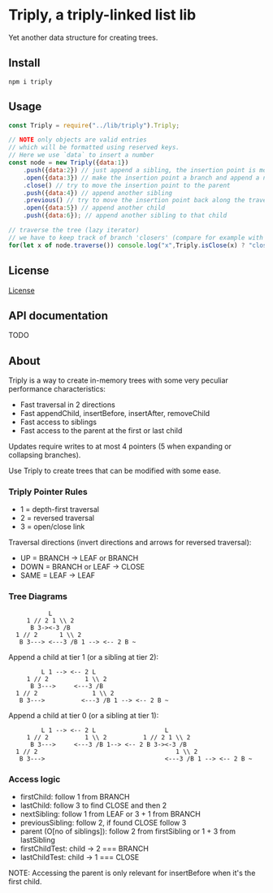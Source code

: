 # Triply, a triply-linked list lib

Yet another data structure for creating trees.


## Install

`npm i triply`


## Usage

```javascript
const Triply = require("../lib/triply").Triply;

// NOTE only objects are valid entries
// which will be formatted using reserved keys.
// Here we use `data` to insert a number
const node = new Triply({data:1})
    .push({data:2}) // just append a sibling, the insertion point is moved to the new node
    .open({data:3}) // make the insertion point a branch and append a new child
    .close() // try to move the insertion point to the parent
    .push({data:4}) // append another sibling
    .previous() // try to move the insertion point back along the traversal path (the branch containing `data:2`)
    .open({data:5}) // append another child
    .push({data:6}); // append another sibling to that child

// traverse the tree (lazy iterator)
// we have to keep track of branch 'closers' (compare for example with XML closing tags)
for(let x of node.traverse()) console.log("x",Triply.isClose(x) ? "closes: " + Triply.link(x).data : x.data);
```


## License

[License](./LICENSE)


## API documentation

TODO


## About

Triply is a way to create in-memory trees with some very peculiar performance characteristics:

* Fast traversal in 2 directions
* Fast appendChild, insertBefore, insertAfter, removeChild
* Fast access to siblings
* Fast access to the parent at the first or last child

Updates require writes to at most 4 pointers (5 when expanding or collapsing branches).

Use Triply to create trees that can be modified with some ease.


### Triply Pointer Rules

* 1 = depth-first traversal
* 2 = reversed traversal
* 3 = open/close link

Traversal directions (invert directions and arrows for reversed traversal):
* UP = BRANCH -> LEAF or BRANCH
* DOWN = BRANCH or LEAF -> CLOSE
* SAME = LEAF -> LEAF


### Tree Diagrams

```
           L
     1 // 2 1 \\ 2
      B 3-><-3 /B
  1 // 2      1 \\ 2
   B 3---> <---3 /B 1 --> <-- 2 B ~
```

Append a child at tier 1 (or a sibling at tier 2):

```
         L 1 --> <-- 2 L
     1 // 2          1 \\ 2
      B 3--->     <---3 /B
  1 // 2               1 \\ 2
   B 3--->          <---3 /B 1 --> <-- 2 B ~
```

Append a child at tier 0 (or a sibling at tier 1):

```
         L 1 --> <-- 2 L                   L
     1 // 2          1 \\ 2          1 // 2 1 \\ 2
      B 3--->     <---3 /B 1--> <-- 2 B 3-><-3 /B
  1 // 2                                      1 \\ 2
   B 3--->                                 <---3 /B 1 --> <-- 2 B ~
```


### Access logic

* firstChild: follow 1 from BRANCH
* lastChild: follow 3 to find CLOSE and then 2
* nextSibling: follow 1 from LEAF or 3 + 1 from BRANCH
* previousSibling: follow 2, if found CLOSE follow 3
* parent (O[no of siblings]): follow 2 from firstSibling or 1 + 3 from lastSibling
* firstChildTest: child -> 2 === BRANCH
* lastChildTest: child -> 1 === CLOSE

NOTE: Accessing the parent is only relevant for insertBefore when it's the first child.
